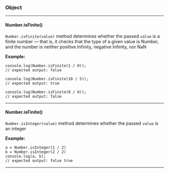 ### Object ###

---
#### Number.isFinite() ####
`Number.isFinite(value)` method determines whether the passed `value` is a finite number — that is, it checks that the type of a given value is Number, and the number is neither positive Infinity, negative Infinity, nor NaN

**Example:**
```
console.log(Number.isFinite(1 / 0));
// expected output: false

console.log(Number.isFinite(10 / 5));
// expected output: true

console.log(Number.isFinite(0 / 0));
// expected output: false
```
---

#### Number.isFinite() ####
`Number.isInteger(value)` method determines whether the passed `value` is an integer

**Example:**
```
a = Number.isInteger(1 / 2)
b = Number.isInteger(2 / 2)
console.log(a, b);
// expected output: false true
```
---
